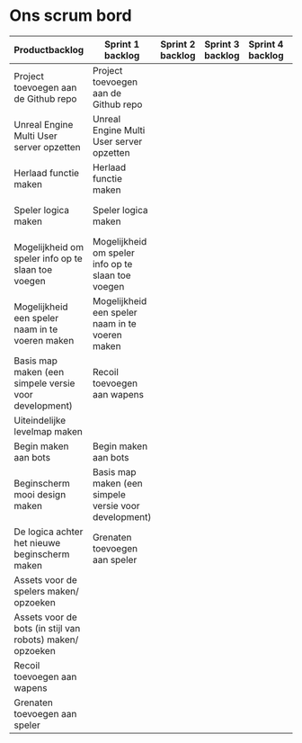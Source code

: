 # Ons scrum bord

| Productbacklog                                            |  Sprint 1 backlog | Sprint 2 backlog | Sprint 3 backlog |Sprint 4 backlog| In progress | Done |
|-----------------------------------------------------------|-------------------|------------------|------------------| ---------------|-------------|------|
| Project toevoegen aan de Github repo                      | Project toevoegen aan de Github repo ||||| Project toevoegen aan de Github repo   
| Unreal Engine Multi User server opzetten                  | Unreal Engine Multi User server opzetten ||||| Unreal Engine Multi User server opzetten  
| Herlaad functie maken                                     | Herlaad functie maken ||||| Herlaad functie maken 
| Speler logica maken                                       | Speler logica maken ||||| Speler logica maken   
| Mogelijkheid om speler info op te slaan toe voegen        | Mogelijkheid om speler info op te slaan toe voegen ||||| Mogelijkheid om speler info op te slaan toe voegen 
| Mogelijkheid een speler naam in te voeren maken           | Mogelijkheid een speler naam in te voeren maken ||||| Mogelijkheid een speler naam in te voeren maken    
| Basis map maken (een simpele versie voor development)     | Recoil toevoegen aan wapens ||||| Recoil toevoegen aan wapens
| Uiteindelijke levelmap maken                              |
| Begin maken aan bots                                      | Begin maken aan bots  |||| Begin maken aan bots ||
| Beginscherm mooi design maken                             | Basis map maken (een simpele versie voor development) |||| Basis map maken (een simpele versie voor development) |
| De logica achter het nieuwe beginscherm maken             | Grenaten toevoegen aan speler |||| Grenaten toevoegen aan speler
| Assets voor de spelers maken/ opzoeken                    | 
| Assets voor de bots (in stijl van robots) maken/ opzoeken | 
| Recoil toevoegen aan wapens                               |  
| Grenaten toevoegen aan speler                             |

